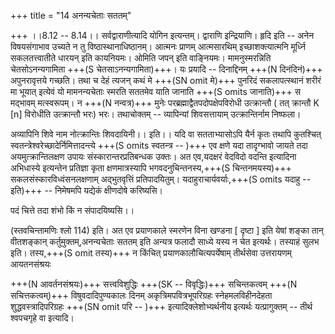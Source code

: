 +++
title = "14 अनन्यचेताः सततम्"

+++
।।8.12 -- 8.14।। सर्वद्वाराणीत्यादि योगिन इत्यन्तम्। द्वाराणि इन्द्रियाणि। हृदि इति -- अनेन विषयसंगाभाव उच्यते न तु विष्ठास्थानाधिष्ठानम्। आत्मनः प्राणम् आत्मसारथिम् इच्छाशक्त्यात्मनि मूर्ध्नि सकलतत्त्वातीते धारयन् इति कायनियमः। ओमिति जपन् इति वाङ्नियमः। मामनुस्मरन्निति चेतसोऽनन्यगामिता +++(S चेतसाऽनन्यगामिता)+++। यः प्रयादि -- दिनाद्दिनम् +++(N दिनंदिनं)+++ अपुनरावृत्तये गच्छति। तथा च देहं त्यजन् कथं मे +++(SN omit मे)+++ पुनरिदं सकलापत्स्थानं शरीरं मा भूयात् इत्येवं यो मामनन्यचेताः स्मरति सततमेव याति जानाति +++(S omits जानाति)+++ स मद्भावम् मत्स्वरूपम्। न +++(N नन्वत्र)+++ मुनेः परब्रह्माद्वैतपदोपक्षेपविरोधी उत्क्रान्तौ ( तत् क्रान्तौ K [n] विरोधीति उत्क्रान्तौ भरः) भरः। तथाचोक्तम् -- व्यापिन्यां शिवसत्तायाम् उत्क्रान्तिर्नाम निष्फला।  
  
अव्यापिनि शिवे नाम नोत्क्रान्तिः शिवदायिनी।। इति।। यदि वा सतताभ्यासोऽपि यैर्न कृतः तथापि कुतश्चित् स्वतन्त्रेश्वरेच्छादेर्निमित्तादन्त्ये +++(S omits स्वतन्त्र -- )+++ एव क्षणे यदा तादृग्भावो जायते तदा अयमुत्क्रान्तिलक्षण उपायः संस्कारान्तरप्रतिबन्धक उक्तः। अत एव,यदक्षरं वेदविदो वदन्ति इत्यादिना अभिधास्ये इत्यन्तेन प्रतिज्ञा कृता क्षणमात्रस्यापि भगवदनुचिन्तनस्य,+++(S चिन्तनमयस्य)+++ सकलसंस्कारविध्वंसनलक्षणाम् अद्भुतवृत्तिं प्रतिपादयितुम्। यदाहुराचार्यवर्याः,+++(S omits यदाहु -- इति)+++ -- निमेषमपि यद्येकं क्षीणदोषे करिष्यसि।  
  
पदं चित्ते तदा शंभो किं न संपादयिष्यसि।।  
  
(स्तवचिन्तामणिः श्लो 114) इति। अत एव प्रयाणकाले स्मरणेन विना खण्डना \[ दृष्टा \] इति येषां शङ्का तान् वीतशङ्कान् कर्तुमुक्तम्,अनन्यचेताः सततम् इति अन्यत्र फलादौ साध्ये यस्य न चेत इत्यर्थः। तस्याहं सुलभ इति। तस्य,+++(S omit तस्य)+++ न किंचित् प्रयाणकालौचित्यपर्येषाम् तीर्थसेवा उत्तरायणम् आयतनसंश्रयः  
  
+++(N आवर्तनसंश्रयः)+++ सत्त्वविशुद्धिः +++(SK -- विवृद्धिः)+++ सचिन्तकत्वम् +++(N सचित्तकत्वम्)+++ विषुवदादिपुण्यकालः दिनम् अकृत्रिमपवित्रभूपरिग्रहः स्नेहमलविहीनदेहता शुद्धवस्त्रादिपरिग्रहः +++(SN omit परि -- )+++ इत्यादिक्लेशोभ्यर्थनीय इत्यर्थः यत्प्रागुक्तम् -- तीर्थ श्वपचगृहे वा इत्यादि।
